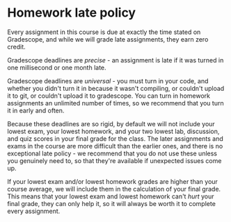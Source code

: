 #  Homework late policy

Every assignment in this course is due at exactly the time stated on Gradescope, and while we will
grade late assignments, they earn zero credit.

Gradescope deadlines are *precise* - an assignment is late if it was turned in one millisecond or
one month late.

Gradescope deadlines are *universal* - you must turn in your code, and whether you didn't turn it in
because it wasn't compiling, or couldn't upload it to git, or couldn't upload it to gradescope. You
can turn in homework assignments an unlimited number of times, so we recommend that you turn it in
early and often.

Because these deadlines are so rigid, by default we will not include your lowest exam, your lowest
homework, and your two lowest lab, discussion, and quiz scores in your final grade for the class.
The later assignments and exams in the course are more difficult than the earlier ones, and there is
no exceptional late policy - we recommend that you do not use these unless you genuinely need to, so
that they're available if unexpected issues come up.

If your lowest exam and/or lowest homework grades are higher than your course average, we will
include them in the calculation of your final grade. This means that your lowest exam and lowest
homework can't *hurt* your final grade, they can only help it, so it will  always be worth it to
complete every assignment.